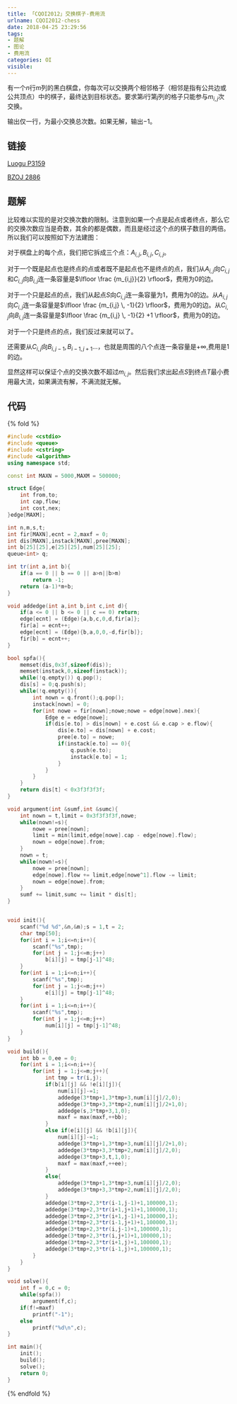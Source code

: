 ```yaml
---
title: 「CQOI2012」交换棋子-费用流
urlname: CQOI2012-chess
date: 2018-04-25 23:29:56
tags:
- 题解
- 图论
- 费用流
categories: OI
visible:
---
```


有一个$n$行$m$列的黑白棋盘，你每次可以交换两个相邻格子（相邻是指有公共边或公共顶点）中的棋子，最终达到目标状态。要求第$i$行第$j$列的格子只能参与$m_{i,j}$次交换。

输出仅一行，为最小交换总次数。如果无解，输出$-1$。

<!-- more -->

## 链接

[Luogu P3159](https://www.luogu.org/problemnew/show/P3159)

[BZOJ 2886](https://www.lydsy.com/JudgeOnline/problem.php?id=2668)

## 题解

比较难以实现的是对交换次数的限制。注意到如果一个点是起点或者终点，那么它的交换次数应当是奇数，其余的都是偶数，而且是经过这个点的棋子数目的两倍。所以我们可以按照如下方法建图：

对于棋盘上的每个点，我们把它拆成三个点：$A_{i,j},B_{i,j},C_{i,j}$。

对于一个既是起点也是终点的点或者既不是起点也不是终点的点，我们从$A_{i,j}$向$C_{i,j}$和$C_{i,j}$向$B_{i,j}$连一条容量是$\lfloor \frac {m_{i,j}}{2} \rfloor$，费用为$0$的边。

对于一个只是起点的点，我们从起点$S$向$C_{i,j}$连一条容量为$1$，费用为$0$的边。从$A_{i,j}$向$C_{i,j}$连一条容量是$\lfloor \frac {m_{i,j} \, -1}{2} \rfloor$，费用为0的边。从$C_{i,j}$向$B_{i,j}$连一条容量是$\lfloor \frac {m_{i,j} \, -1}{2} +1 \rfloor$，费用为$0$的边。

对于一个只是终点的点，我们反过来就可以了。

还需要从$C_{i,j}$向$B_{i,j-1},B_{i-1,j+1}...$，也就是周围的八个点连一条容量是$+\infty$,费用是$1$的边。

显然这样可以保证个点的交换次数不超过$m_{i,j}$。然后我们求出起点$S$到终点$T$最小费用最大流，如果满流有解，不满流就无解。

## 代码

{% fold %}

```cpp
#include <cstdio>
#include <queue>
#include <cstring>
#include <algorithm>
using namespace std;

const int MAXN = 5000,MAXM = 500000;

struct Edge{
    int from,to;
    int cap,flow;
    int cost,nex;
}edge[MAXM];

int n,m,s,t;
int fir[MAXN],ecnt = 2,maxf = 0;
int dis[MAXN],instack[MAXN],pree[MAXN];
int b[25][25],e[25][25],num[25][25];
queue<int> q;

int tr(int a,int b){
    if(a == 0 || b == 0 || a>n||b>m)
        return -1;
    return (a-1)*m+b;
}

void addedge(int a,int b,int c,int d){
    if(a <= 0 || b <= 0 || c == 0) return;
    edge[ecnt] = (Edge){a,b,c,0,d,fir[a]};
    fir[a] = ecnt++;
    edge[ecnt] = (Edge){b,a,0,0,-d,fir[b]};
    fir[b] = ecnt++;    
}

bool spfa(){
    memset(dis,0x3f,sizeof(dis));
    memset(instack,0,sizeof(instack));
    while(!q.empty()) q.pop();
    dis[s] = 0;q.push(s);
    while(!q.empty()){
        int nown = q.front();q.pop();
        instack[nown] = 0;
        for(int nowe = fir[nown];nowe;nowe = edge[nowe].nex){
            Edge e = edge[nowe];
            if(dis[e.to] > dis[nown] + e.cost && e.cap > e.flow){
                dis[e.to] = dis[nown] + e.cost;
                pree[e.to] = nowe;
                if(instack[e.to] == 0){
                    q.push(e.to);
                    instack[e.to] = 1;
                }
            }
        }
    }
    return dis[t] < 0x3f3f3f3f;
}

void argument(int &sumf,int &sumc){
    int nown = t,limit = 0x3f3f3f3f,nowe;
    while(nown!=s){
        nowe = pree[nown];
        limit = min(limit,edge[nowe].cap - edge[nowe].flow);
        nown = edge[nowe].from;
    }
    nown = t;
    while(nown!=s){
        nowe = pree[nown];
        edge[nowe].flow += limit,edge[nowe^1].flow -= limit;
        nown = edge[nowe].from;
    }
    sumf += limit,sumc += limit * dis[t];
}


void init(){
    scanf("%d %d",&n,&m);s = 1,t = 2;
    char tmp[50];
    for(int i = 1;i<=n;i++){
        scanf("%s",tmp);
        for(int j = 1;j<=m;j++)
            b[i][j] = tmp[j-1]^48;
    }
    for(int i = 1;i<=n;i++){
        scanf("%s",tmp);
        for(int j = 1;j<=m;j++)
            e[i][j] = tmp[j-1]^48;
    }
    for(int i = 1;i<=n;i++){
        scanf("%s",tmp);
        for(int j = 1;j<=m;j++)
            num[i][j] = tmp[j-1]^48;
    }
}

void build(){
    int bb = 0,ee = 0;
    for(int i = 1;i<=n;i++){
        for(int j = 1;j<=m;j++){
            int tmp = tr(i,j);
            if(b[i][j] && !e[i][j]){
                num[i][j]-=1;
                addedge(3*tmp+1,3*tmp+3,num[i][j]/2,0);
                addedge(3*tmp+3,3*tmp+2,num[i][j]/2+1,0);
                addedge(s,3*tmp+3,1,0);
                maxf = max(maxf,++bb);
            }
            else if(e[i][j] && !b[i][j]){
                num[i][j]-=1;
                addedge(3*tmp+1,3*tmp+3,num[i][j]/2+1,0);
                addedge(3*tmp+3,3*tmp+2,num[i][j]/2,0);
                addedge(3*tmp+3,t,1,0);
                maxf = max(maxf,++ee);
            }
            else{
                addedge(3*tmp+1,3*tmp+3,num[i][j]/2,0);
                addedge(3*tmp+3,3*tmp+2,num[i][j]/2,0); 
            } 
            addedge(3*tmp+2,3*tr(i-1,j-1)+1,100000,1);
            addedge(3*tmp+2,3*tr(i+1,j+1)+1,100000,1);
            addedge(3*tmp+2,3*tr(i+1,j-1)+1,100000,1);
            addedge(3*tmp+2,3*tr(i-1,j+1)+1,100000,1);        
            addedge(3*tmp+2,3*tr(i,j-1)+1,100000,1);
            addedge(3*tmp+2,3*tr(i,j+1)+1,100000,1);
            addedge(3*tmp+2,3*tr(i+1,j)+1,100000,1);
            addedge(3*tmp+2,3*tr(i-1,j)+1,100000,1);
        }
    }
}

void solve(){
    int f = 0,c = 0;
    while(spfa())
        argument(f,c);
    if(f!=maxf)
        printf("-1");
    else
        printf("%d\n",c);
}

int main(){
    init();
    build();
    solve();
    return 0;
}
```

{% endfold %}